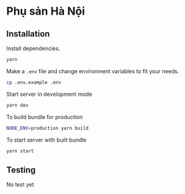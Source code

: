# Phụ sản Hà Nội

## Installation

Install dependencies.

```sh
yarn
```

Make a `.env` file and change environment variables to fit your needs.

```sh
cp .env.example .env
```

Start server in development mode

```sh
yarn dev
```

To build bundle for production

```sh
NODE_ENV=production yarn build
```

To start server with built bundle

```sh
yarn start
```

## Testing

No test yet
